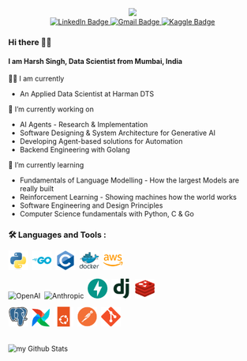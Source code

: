 <div id="header" align="center">
  <img src="https://media.giphy.com/media/M9gbBd9nbDrOTu1Mqx/giphy.gif" width="100"/>
  </br>
  <div id="badges">
    <a href="https://www.linkedin.com/in/harshsingh9022/">
      <img src="https://img.shields.io/badge/LinkedIn-blue?logo=linkedin&logoColor=white&style=for-the-badge" alt="LinkedIn Badge"/>
    </a>
    <a href="mailto:harshsingh90220@gmail.com">
      <img src="https://img.shields.io/badge/Gmail-red?logo=gmail&logoColor=white&style=for-the-badge" alt="Gmail Badge"/>
    </a>
    <a href="https://www.kaggle.com/harshsingh2209">
      <img src="https://img.shields.io/badge/Kaggle-blue?logo=kaggle&logoColor=white&style=for-the-badge" alt="Kaggle Badge"/>
    </a>
  </div>
</div>

### Hi there ✌🏻
#### I am Harsh Singh, Data Scientist from Mumbai, India

👨‍💻 I am currently
* An Applied Data Scientist at Harman DTS

🔭 I’m currently working on
* AI Agents - Research & Implementation
* Software Designing & System Architecture for Generative AI
* Developing Agent-based solutions for Automation
* Backend Engineering with Golang 

🌱 I’m currently learning
* Fundamentals of Language Modelling - How the largest Models are really built
* Reinforcement Learning - Showing machines how the world works
* Software Engineering and Design Principles
* Computer Science fundamentals with Python, C & Go

### :hammer_and_wrench: Languages and Tools :

<p>
<img src="https://github.com/devicons/devicon/blob/master/icons/python/python-original.svg" title="Python" alt="Python" width="40" height="40"/>&nbsp;
<img src="https://github.com/devicons/devicon/blob/master/icons/go/go-original-wordmark.svg" title="Go" alt="Go" width="40" height="40"/>&nbsp;
<img src="https://github.com/devicons/devicon/blob/master/icons/c/c-original.svg" title="C" alt="C" width="40" height="40"/>&nbsp;
<img src="https://github.com/devicons/devicon/blob/master/icons/docker/docker-original-wordmark.svg" title="Docker" alt="Docker" width="40" height="40"/>&nbsp;
<img src="https://github.com/devicons/devicon/blob/master/icons/amazonwebservices/amazonwebservices-plain-wordmark.svg" title="AWS" alt="AWS" width="40" height="40"/>&nbsp;
  
<img src="https://img.icons8.com/?size=100&id=Nts60kQIvGqe&format=png&color=199671" title="OpenAI"  alt="OpenAI" width="40" height="40"/>&nbsp;
<img src="https://img.icons8.com/?size=100&id=H5H0mqCCr5AV&format=png&color=000000" title="Anthropic" alt="Anthropic" width="40" height="40"/>&nbsp;
<img src="https://github.com/devicons/devicon/blob/master/icons/fastapi/fastapi-original.svg" title="FastAPI" alt="FastAPI" width="40" height="40"/>&nbsp;
<img src="https://github.com/devicons/devicon/blob/master/icons/django/django-plain.svg" title="Django" alt="Django" width="40" height="40"/>&nbsp;
<img src="https://github.com/devicons/devicon/blob/master/icons/redis/redis-original.svg" title="Redis" alt="Redis " width="40" height="40"/>&nbsp;

<img src="https://github.com/devicons/devicon/blob/master/icons/postgresql/postgresql-original.svg"  title="Postgres" alt="Postgres" width="40" height="40"/>&nbsp;
<img src="https://github.com/devicons/devicon/blob/master/icons/apacheairflow/apacheairflow-original.svg" title="Airflow" alt="Airflow" width="36" height="36"/>&nbsp;
<img src="https://github.com/devicons/devicon/blob/master/icons/ubuntu/ubuntu-original.svg" title="Ubuntu" alt="Ubuntu" width="40" height="40"/>&nbsp;
<img src="https://github.com/devicons/devicon/blob/master/icons/postman/postman-original.svg" title="Postman"  alt="Postman" width="40" height="40"/>&nbsp;
<img src="https://github.com/devicons/devicon/blob/master/icons/git/git-original.svg" title="Git" alt="Git" width="40" height="40"/>&nbsp;
</p>

</br>
<img align="center" src="https://github-readme-stats.vercel.app/api?username=AarnoStormborn&include_all_commits=true&count_private=true&show_icons=true&theme=tokyonight" alt="my Github Stats"/>
